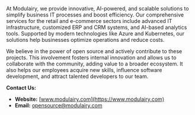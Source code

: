 At Modulairy, we provide innovative, AI-powered, and scalable solutions to simplify business IT processes and boost efficiency. Our comprehensive services for the retail and e-commerce sectors include advanced IT infrastructure, customized ERP and CRM systems, and AI-based analytics tools. Supported by modern technologies like Azure and Kubernetes, our solutions help businesses optimize operations and reduce costs.

We believe in the power of open source and actively contribute to these projects. This involvement fosters internal innovation and allows us to collaborate with the community, adding value to a broader ecosystem. It also helps our employees acquire new skills, influence software development, and attract talented developers to our team.

**Contact Us:**

- **Website:** [www.modulairy.com](https://www.modulairy.com)
- **Email:** [opensource@modulairy.com](mailto:opensource@modulairy.com) 
